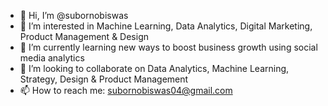 - 👋 Hi, I’m @subornobiswas
- 👀 I’m interested in Machine Learning, Data Analytics, Digital Marketing, Product Management & Design
- 🌱 I’m currently learning new ways to boost business growth using social media analytics
- 💞️ I’m looking to collaborate on Data Analytics, Machine Learning, Strategy, Design & Product Management
- 📫 How to reach me: subornobiswas04@gmail.com

<!---
subornobiswas/subornobiswas is a ✨ special ✨ repository because its `README.md` (this file) appears on your GitHub profile.
You can click the Preview link to take a look at your changes.
--->
